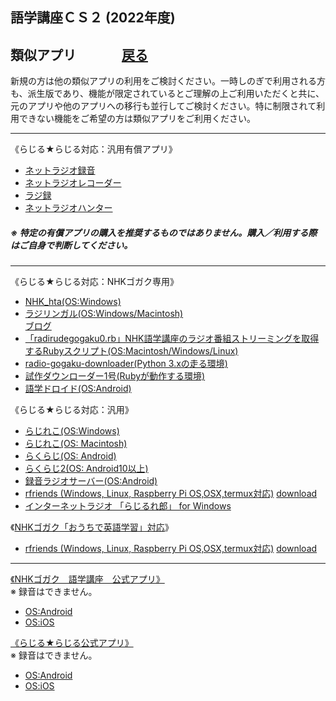 ## 語学講座ＣＳ２ (2022年度)   
## 類似アプリ 　　　    [戻る](https://csreviser.github.io/CaptureStream2/)
新規の方は他の類似アプリの利用をご検討ください。一時しのぎで利用される方も、派生版であり、機能が限定されているとご理解の上ご利用いただくと共に、元のアプリや他のアプリへの移行も並行してご検討ください。特に制限されて利用できない機能をご希望の方は類似アプリをご利用ください。             

***
《らじる★らじる対応：汎用有償アプリ》                           
* [ネットラジオ録音](https://netradio-rokuon.com/?amp)     
* [ネットラジオレコーダー]( https://ging.co.jp/product/music/netradio.html)     
* [ラジ録](http://www.magnolia.co.jp/products/utility/rdorec/12/w/index.htm)  
* [ネットラジオハンター](https://freecs.ne.jp/product/netradio2/)          
    
##### ※ 特定の有償アプリの購入を推奨するものではありません。購入／利用する際はご自身で判断してください。      

***
《らじる★らじる対応：NHKゴガク専用》          
* [NHK_hta(OS:Windows)](https://wiki3.jp/NHK_hta)    
* [ラジリンガル(OS:Windows/Macintosh)](http://www.radilingual.com/)       
[ブログ](https://www.radilingual.com/blog/)         
* [「radirudegogaku0.rb」NHK語学講座のラジオ番組ストリーミングを取得するRubyスクリプト(OS:Macintosh/Windows/Linux)](https://riocampos-tech.hatenablog.com/entry/20200402/radirudegogaku)                    
* [radio-gogaku-downloader(Python 3.xの走る環境)](https://github.com/ikakunsan/radio-gogaku-downloader)           
* [試作ダウンローダー1号(Rubyが動作する環境)](https://wiki3.jp/NHKdl_rb)           
* [語学ドロイド(OS:Android)](https://play.google.com/store/apps/details?id=com.github.naofum.gogakudroid&hl=ja)

《らじる★らじる対応：汎用》          
* [らじれこ(OS:Windows)](https://dogaradi.123net.jp/dl-radirec/)         
* [らじれこ(OS: Macintosh)](https://dogaradi.123net.jp/dl-radirec-mac/)         
* [らくらじ(OS: Android)](https://play.google.com/store/apps/details?id=jp.wity.RakuRadi&pcampaignid=MKT-Other-global-all-co-prtnr-py-PartBadge-Mar2515-1)             
* [らくらじ2(OS: Android10以上)](https://play.google.com/store/apps/details?id=jp.wity.rakuradi2)                
* [録音ラジオサーバー(OS:Android)](https://play.google.com/store/apps/details?id=com.gmail.radioserver2)                   
* [rfriends (Windows, Linux, Raspberry Pi OS,OSX,termux対応)](https://rfriends.hatenablog.com/)     [download](http://rfriends.s1009.xrea.com/download.html)               
* [インターネットラジオ 「らじるれ郎」 for Windows](https://www.todaproduction.com/soft/rajirurero/)

《[NHKゴガク「おうちで英語学習」対応](https://www2.nhk.or.jp/gogaku/homestudy2022/index.html)》               
* [rfriends (Windows, Linux, Raspberry Pi OS,OSX,termux対応)](https://rfriends.hatenablog.com/)     [download](http://rfriends.s1009.xrea.com/download.html)               
   
***    
[《NHKゴガク　語学講座　公式アプリ》](https://www2.nhk.or.jp/gogaku/app/)         
※ 録音はできません。              
* [OS:Android](https://play.google.com/store/apps/details?id=jp.or.nhk.gogaku)       
* [OS:iOS](https://apps.apple.com/jp/app/id1039263781)             

[《らじる★らじる公式アプリ》](https://www.nhk.or.jp/radio/info/app.html)         
※ 録音はできません。              
* [OS:Android](https://play.google.com/store/apps/details?id=jp.nhk.netradio)       
* [OS:iOS](http://itunes.apple.com/jp/app/id473937342?mt=8)             
